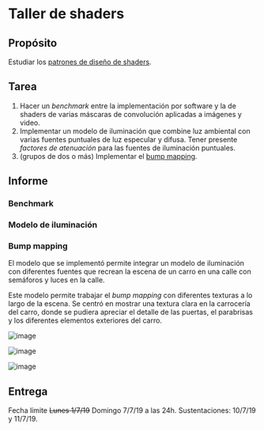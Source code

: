 # Taller de shaders

## Propósito

Estudiar los [patrones de diseño de shaders](http://visualcomputing.github.io/Shaders/#/4).

## Tarea

1. Hacer un _benchmark_ entre la implementación por software y la de shaders de varias máscaras de convolución aplicadas a imágenes y video.
2. Implementar un modelo de iluminación que combine luz ambiental con varias fuentes puntuales de luz especular y difusa. Tener presente _factores de atenuación_ para las fuentes de iluminación puntuales.
3. (grupos de dos o más) Implementar el [bump mapping](https://en.wikipedia.org/wiki/Bump_mapping).

## Informe

### Benchmark

### Modelo de iluminación

### Bump mapping

El modelo que se implementó permite integrar un modelo de iluminación con diferentes fuentes que recrean la escena de un carro en una calle con semáforos y luces en la calle.

Este modelo permite trabajar el *bump mapping* con diferentes texturas a lo largo de la escena. Se centró en mostrar una textura clara en la carrocería del carro, donde se pudiera apreciar el detalle de las puertas, el parabrisas y los diferentes elementos exteriores del carro.

![image](https://user-images.githubusercontent.com/13041087/60772307-059c4780-a0ba-11e9-9fdc-336641c9c8a5.png)

![image](https://user-images.githubusercontent.com/13041087/60772312-26649d00-a0ba-11e9-943b-5d292e86c9f4.png)

![image](https://user-images.githubusercontent.com/13041087/60772322-48f6b600-a0ba-11e9-98b2-367d0c47dd54.png)

## Entrega

Fecha límite ~~Lunes 1/7/19~~ Domingo 7/7/19 a las 24h. Sustentaciones: 10/7/19 y 11/7/19.
